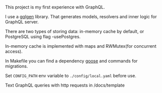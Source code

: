 This project is my first experience with GraphQL.

I use a [gqlgen](https://github.com/99designs/gqlgen) library. That generates models, resolvers and inner logic for GraphQL server.

There are two types of storing data: in-memory cache by default, or PostgreSQL using flag -usePostgres.

In-memory cache is implemented with maps and RWMutex(for concurrent access).

In Makefile you can find a dependency [goose](https://github.com/pressly/goose) and commands for migrations.

Set `CONFIG_PATH` env variable to `./config/local.yaml` before use.

Text GraphQL queries with http requests in /docs/template
